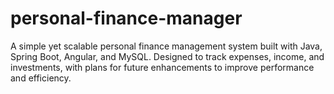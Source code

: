 # personal-finance-manager
A simple yet scalable personal finance management system built with Java, Spring Boot, Angular, and MySQL. Designed to track expenses, income, and investments, with plans for future enhancements to improve performance and efficiency.
